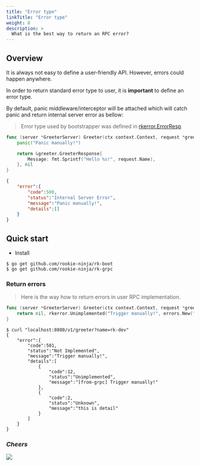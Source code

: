 ```yaml
---
title: "Error type"
linkTitle: "Error type"
weight: 8
description: >
  What is the best way to return an RPC error?
---
```


## Overview
It is always not easy to define a user-friendly API. However, errors could happen anywhere. 

In order to return standard error type to user, it is **important** to define an error type.

By default, panic middleware/interceptor will be attached which will catch panic and return internal server error as bellow:

> Error type used by bootstrapper was defined in [rkerror.ErrorResp](https://github.com/rookie-ninja/rk-common/blob/master/error/error.go)

```go
func (server *GreeterServer) Greeter(ctx context.Context, request *greeter.GreeterRequest) (*greeter.GreeterResponse, error) {
	panic("Panic manually!")

	return &greeter.GreeterResponse{
		Message: fmt.Sprintf("Hello %s!", request.Name),
	}, nil
}
```

```json
{
    "error":{
        "code":500,
        "status":"Internal Server Error",
        "message":"Panic manually!",
        "details":[]
    }
}
```

## Quick start
- Install

```shell script
$ go get github.com/rookie-ninja/rk-boot
$ go get github.com/rookie-ninja/rk-grpc
```

### Return errors
> Here is the way how to return errors in user RPC implementation.

```go
func (server *GreeterServer) Greeter(ctx context.Context, request *greeter.GreeterRequest) (*greeter.GreeterResponse, error) {
	return nil, rkerror.Unimplemented("Trigger manually!", errors.New("this is detail")).Err()
}
```
```shell script
$ curl "localhost:8080/v1/greeter?name=rk-dev"
{
    "error":{
        "code":501,
        "status":"Not Implemented",
        "message":"Trigger manually!",
        "details":[
            {
                "code":12,
                "status":"Unimplemented",
                "message":"[from-grpc] Trigger manually!"
            },
            {
                "code":2,
                "status":"Unknown",
                "message":"this is detail"
            }
        ]
    }
}
```

### _**Cheers**_
![](/bootstrapper/user-guide/cheers.png)
